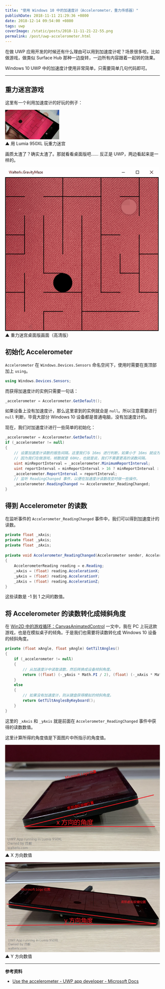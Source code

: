 ```yaml
---
title: "使用 Windows 10 中的加速度计（Accelerometer，重力传感器）"
publishDate: 2018-11-11 21:29:36 +0800
date: 2018-12-14 09:54:00 +0800
tags: uwp
coverImage: /static/posts/2018-11-11-21-22-55.png
permalink: /post/uwp-accelerometer.html
---
```


在做 UWP 应用开发的时候还有什么理由可以用到加速度计呢？场景很多啦，比如做游戏，做类似 Surface Hub 那种一边旋转，一边所有内容跟着一起转的效果。

Windows 10 UWP 中的加速度计使用非常简单，只需要简单几句代码即可。

---

<div id="toc"></div>

## 重力迷宫游戏

这里有一个利用加速度计的好玩的例子：

![用 Lumia 950XL 玩重力迷宫](/static/posts/2018-11-12-playing-gravity-maze-with-lumia950xl.gif)  
▲ 用 Lumia 950XL 玩重力迷宫

画质太渣了？确实太渣了。那就看看桌面版吧…… 反正是 UWP，两边看起来是一样的。

![重力迷宫桌面版画面（高清版）](/static/posts/2018-11-11-walterlv-gravity-maze.gif)  
▲ 重力迷宫桌面版画面（高清版）

## 初始化 Accelerometer

`Accelerometer` 在 `Windows.Devices.Sensors` 命名空间下，使用时需要在类顶部加上 `using`。

```csharp
using Windows.Devices.Sensors;
```

而获得加速度计的实例只需要一句话：

```csharp
_accelerometer = Accelerometer.GetDefault();
```

如果设备上没有加速度计，那么这里拿到的实例就会是 `null`。所以注意需要进行 `null` 判断，毕竟大部分 Windows 10 设备都是普通电脑，没有加速度计的。

现在，我们对加速度计进行一些简单的初始化：

```csharp
_accelerometer = Accelerometer.GetDefault();
if (_accelerometer != null)
{
    // 设置加速度计读数的报告间隔。这里我们与 16ms 进行判断，如果小于 16ms 就设为 16ms。
    // 因为我们在做游戏，帧数就是 60Hz，也就是说，我们不需要更高的读数间隔。
    uint minReportInterval = _accelerometer.MinimumReportInterval;
    uint reportInterval = minReportInterval > 16 ? minReportInterval : 16;
    _accelerometer.ReportInterval = reportInterval;
    // 监听 ReadingChanged 事件，以便在加速度计读数改变时做一些操作。
    _accelerometer.ReadingChanged += Accelerometer_ReadingChanged;
}
```

## 得到 Accelerometer 的读数

在监听事件的 `Accelerometer_ReadingChanged` 事件中，我们可以得到加速度计的读数。

```csharp
private float _xAxis;
private float _yAxis;
private float _zAxis;

private void Accelerometer_ReadingChanged(Accelerometer sender, AccelerometerReadingChangedEventArgs e)
{
    AccelerometerReading reading = e.Reading;
    _xAxis = (float) reading.AccelerationX;
    _yAxis = (float) reading.AccelerationY;
    _zAxis = (float) reading.AccelerationZ;
}
```

这些读数是 -1 到 1 之间的数值。

## 将 Accelerometer 的读数转化成倾斜角度

在 [Win2D 中的游戏循环：CanvasAnimatedControl](/post/game-loop-of-win2d-canvas-animated-control) 一文中，我在 PC 上玩这款游戏，也是在模拟桌子的倾角。于是我们也需要将读数转化成 Windows 10 设备的倾斜角度。

```csharp
private (float xAngle, float yAngle) GetTiltAngles()
{
    if (_accelerometer != null)
    {
        // 从加速度计中读取读数，然后转换成设备倾斜角度。
        return ((float) (-_yAxis * Math.PI / 2), (float) (-_xAxis * Math.PI / 2));
    }
    else
    {
        // 如果没有加速度计，则从键盘获得模拟的倾斜角度。
        return GetTiltAnglesByKeyboard();
    }
}
```

这里的 `_xAxis` 和 `_yAxis` 就是前面在 `Accelerometer_ReadingChanged` 事件中获得的读数数值。

这里计算所得的角度值是下面图片中所指示的角度值。

![X 方向数值](/static/posts/2018-11-11-21-22-55.png)  
▲ X 方向数值

![Y 方向数值](/static/posts/2018-11-11-21-23-00.png)  
▲ Y 方向数值

---

**参考资料**

- [Use the accelerometer - UWP app developer - Microsoft Docs](https://docs.microsoft.com/en-us/windows/uwp/devices-sensors/use-the-accelerometer?wt.mc_id=MVP)


